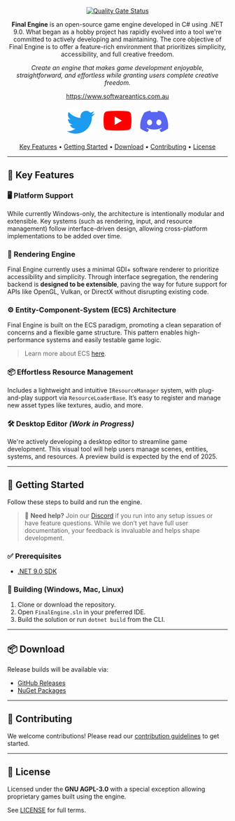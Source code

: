 <div align="center">
  
  [![Quality Gate Status](https://sonarcloud.io/api/project_badges/measure?project=softwareantics_FinalEngine&metric=alert_status)](https://sonarcloud.io/summary/new_code?id=softwareantics_FinalEngine) 
  
  <strong>Final Engine</strong> is an open-source game engine developed in C# using .NET 9.0. 
  What began as a hobby project has rapidly evolved into a tool we're committed to actively developing and maintaining. 
  The core objective of Final Engine is to offer a feature-rich environment that prioritizes simplicity, accessibility, and full creative freedom.
</div>

<p align="center">
  <em>Create an engine that makes game development enjoyable, straightforward, and effortless while granting users complete creative freedom.</em>
</p>

<div align="center">

https://www.softwareantics.com.au
<br><br>
 <a href="https://www.x.com/softwareantics"><img src="https://raw.githubusercontent.com/CLorant/readme-social-icons/refs/heads/main/large/colored/twitter.svg" alt="Twitter"></a>
  &nbsp;&nbsp;&nbsp;
  <a href="https://www.youtube.com/@softwareantics"><img src="https://raw.githubusercontent.com/CLorant/readme-social-icons/refs/heads/main/large/colored/youtube.svg" alt="YouTube"></a>
  &nbsp;&nbsp;&nbsp;
  <a href="https://discord.gg/UNdKXsdeQb"><img src="https://raw.githubusercontent.com/CLorant/readme-social-icons/refs/heads/main/large/colored/discord.svg" alt="Discord"></a>
</div>

<p align="center">
  <a href="#-key-features">Key Features</a> •
  <a href="#getting-started">Getting Started</a> •
  <a href="#download">Download</a> •
  <a href="#contributing">Contributing</a> •
  <a href="#-license">License</a>
</p>

---

## 🔑 Key Features

### 🖥️ Platform Support

While currently Windows-only, the architecture is intentionally modular and extensible. Key systems (such as rendering, input, and resource management) follow interface-driven design, allowing cross-platform implementations to be added over time.

### 🎨 Rendering Engine

Final Engine currently uses a minimal GDI+ software renderer to prioritize accessibility and simplicity. Through interface segregation, the rendering backend is **designed to be extensible**, paving the way for future support for APIs like OpenGL, Vulkan, or DirectX without disrupting existing code.

### ⚙️ Entity-Component-System (ECS) Architecture

Final Engine is built on the ECS paradigm, promoting a clean separation of concerns and a flexible game structure. This pattern enables high-performance systems and easily testable game logic.

> Learn more about ECS [here](https://en.wikipedia.org/wiki/Entity_component_system).

### 📦 Effortless Resource Management

Includes a lightweight and intuitive `IResourceManager` system, with plug-and-play support via `ResourceLoaderBase`. It’s easy to register and manage new asset types like textures, audio, and more.

### 🛠️ Desktop Editor *(Work in Progress)*

We're actively developing a desktop editor to streamline game development. This visual tool will help users manage scenes, entities, systems, and resources. A preview build is expected by the end of 2025.

---

## 🚀 Getting Started

Follow these steps to build and run the engine.

> 💬 **Need help?** Join our [Discord](https://discord.gg/UNdKXsdeQb) if you run into any setup issues or have feature questions. While we don’t yet have full user documentation, your feedback is invaluable and helps shape development.

### ✅ Prerequisites

- [.NET 9.0 SDK](https://dotnet.microsoft.com/download/dotnet/9.0)

### 🧱 Building (Windows, Mac, Linux)

1. Clone or download the repository.
2. Open `FinalEngine.sln` in your preferred IDE.
3. Build the solution or run `dotnet build` from the CLI.

---

## 📦 Download

Release builds will be available via:

- [GitHub Releases](https://github.com/softwareantics/FinalEngine/releases)
- [NuGet Packages](https://www.nuget.org/profiles/softwareantics)

---

## 🤝 Contributing

We welcome contributions! Please read our [contribution guidelines](./github/CONTRIBUTING.md) to get started.

---

## 🧾 License

Licensed under the **GNU AGPL-3.0** with a special exception allowing proprietary games built using the engine.

See [LICENSE](./LICENSE.md) for full terms.
